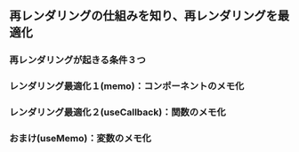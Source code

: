 ## 再レンダリングの仕組みを知り、再レンダリングを最適化

### 再レンダリングが起きる条件３つ

### レンダリング最適化１(memo)：コンポーネントのメモ化

### レンダリング最適化２(useCallback)：関数のメモ化

### おまけ(useMemo)：変数のメモ化
